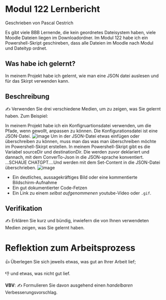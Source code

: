 # Modul 122 Lernbericht
Geschrieben von Pascal Oestrich

Es gibt viele BBB Lernende, die kein geordnetes Dateisystem haben, viele Moodle Dateien liegen im Downloadordner.
Im Modul 122 habe ich ein Powershell-Skript geschireben, dass alle Dateien im Moodle nach Modul und Dateityp ordnet.


## Was habe ich gelernt?

In meinem Projekt habe ich gelernt, wie man eine JSON datei auslesen und für das Skirpt verwenden kann.

## Beschreibung

✍️ Verwenden Sie drei verschiedene Medien, um zu zeigen, was Sie gelernt haben. Zum Beispiel:

In meinem Projekt habe ich ein Konfigruartionsdatei verwenden, um die Pfade, wenn gewollt, anpassen zu können.
Die Konfigurationsdatei ist eine JSON-Datei.
![image](https://github.com/Tagesmeister/Modul-122-Lernbericht/assets/110892258/85c36268-d0d2-4b34-8dca-b0dd8784afe1)
Um in der JSON-Datei etwas einfügen oder überschreiben zu können, muss man das was man überschreiben möchte im Powershell-Skirpt erstellen. In meinem Powershell-Skript gibt es die Variabel sourceDir und destinationDir. Die werden zuvor deklariert und dannach, mit dem ConverTo-Json in die JSON-sprache konventiert. ...SCHAUE CHATGPT....Und werden mit dem Set-Content in die JSON-Datei überschrieben.
![image](https://github.com/Tagesmeister/Modul-122-Lernbericht/assets/110892258/a4ad0ce9-ceae-4099-80ad-3b9cd583cb5e)

* Ein deutliches, aussagekräftiges Bild oder eine kommentierte Bildschirm-Aufnahme
* Ein gut dokumentierter Code-Fetzen
* Ein Link zu einem *selbst aufgenommenen* youtube-Video oder `.gif`.

## Verifikation

✍️ Erklären Sie kurz und bündig, inwiefern die von Ihnen verwendeten Medien zeigen, was Sie gelernt haben.

# Reflektion zum Arbeitsprozess

👍 Überlegen Sie sich jeweils etwas, was gut an Ihrer Arbeit lief; 

👎 und etwas, was nicht gut lief.

**VBV**: ✍️ Formulieren Sie davon ausgehend einen *handelbaren* Verbesserungsvorschlag.
